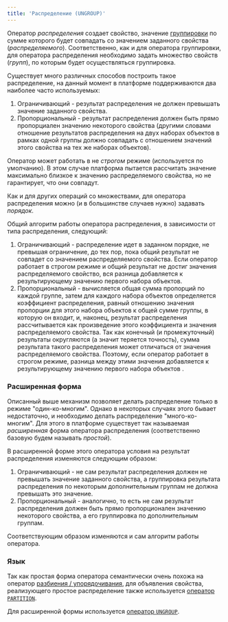 ```yaml
---
title: 'Распределение (UNGROUP)'
---
```


Оператор *распределения* создает свойство, значение [группировки](Grouping_GROUP_.md) по сумме которого будет совпадать со значением заданного свойства (*распределяемого*). Соответственно, как и для оператора группировки, для оператора распределения необходимо задать множество свойств (*групп*), по которым будет осуществляться группировка.

Существует много различных способов построить такое распределение, на данный момент в платформе поддерживаются два наиболее часто используемых:

1.  Ограничивающий - результат распределения не должен превышать значение заданного свойства.
2.  Пропорциональный - результат распределения должен быть прямо пропорциален значению некоторого свойства (другими словами отношение результатов распределения на двух наборах объектов в рамках одной группы должно совпадать с отношением значений этого свойства на тех же наборах объектов). 

Оператор может работать в не *строгом* режиме (используется по умолчанию). В этом случае платформа пытается рассчитать значение максимально близкое к значению распределяемого свойства, но не гарантирует, что они совпадут.

Как и для других операций со множествами, для оператора распределения можно (и в большинстве случаев нужно) задавать *порядок*.

Общий алгоритм работы оператора распределения, в зависимости от типа распределения, следующий:

1.  Ограничивающий - распределение идет в заданном порядке, не превышая ограничение, до тех пор, пока общий результат не совпадет со значением распределяемого свойства. Если оператор работает в строгом режиме и общий результат не достиг значения распределяемого свойство, вся разница добавляется к результирующему значению первого набора объектов.
2.  Пропорциональный - вычисляется общая сумма пропорций по каждой группе, затем для каждого набора объектов определяется коэффициент распределения, равный отношению значения пропорции для этого набора объектов к общей сумме группы, в которую он входит, и, наконец, результат распределения рассчитывается как произведение этого коэффициента и значения распределяемого свойства. Так как конечный (и промежуточный) результаты округляются (а значит теряется точность), сумма результата такого распределения может отличаться от значения распределяемого свойства. Поэтому, если оператор работает в строгом режиме, разница между этими значения добавляется к результирующему значению первого набора объектов .

### Расширенная форма

Описанный выше механизм позволяет делать распределение только в режиме "один-ко-многим". Однако в некоторых случаях этого бывает недостаточно, и необходимо делать распределение "много-ко-многим". Для этого в платформе существует так называемая *расширенная* форма оператора распределения (соответственно базовую будем называть *простой*). 

В расширенной форме этого оператора условия на результат распределения изменяются следующим образом:

1.  Ограничивающий - не сам результат распределения должен не превышать значение заданного свойства, а группировка результата распределения по некоторым дополнительным группам не должна превышать это значение.
2.  Пропорциональный - аналогично, то есть не сам результат распределения должен быть прямо пропорционален значению некоторого свойства, а его группировка по дополнительным группам.

Соответствующим образом изменяются и сам алгоритм работы оператора.

### Язык

Так как простая форма оператора семантически очень похожа на оператор [разбиения / упорядочивания](Partitioning_sorting_PARTITION_..._ORDER_.md), для объявления свойства, реализующего простое распределение также используется [оператор `PARTITION`](PARTITION_operator.md).

Для расширенной формы используется [оператор `UNGROUP`](UNGROUP_operator.md).
